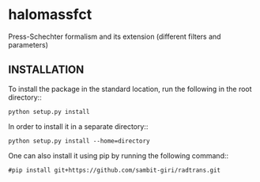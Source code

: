 halomassfct
========

Press-Schechter formalism and its extension (different filters and parameters)

INSTALLATION
------------
To install the package in the standard location, run the following in the root directory::

    python setup.py install

In order to install it in a separate directory::

    python setup.py install --home=directory

One can also install it using pip by running the following command::

    #pip install git+https://github.com/sambit-giri/radtrans.git


